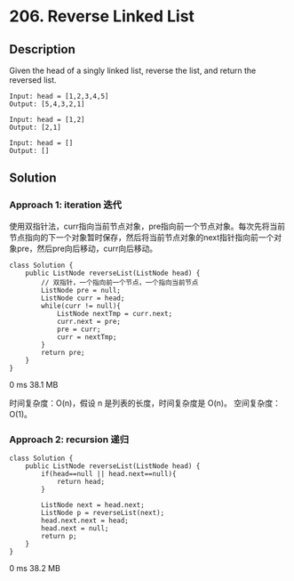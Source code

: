 # 206. Reverse Linked List

## Description

Given the head of a singly linked list, reverse the list, and return the reversed list.

```
Input: head = [1,2,3,4,5]
Output: [5,4,3,2,1]

Input: head = [1,2]
Output: [2,1]

Input: head = []
Output: []
```
## Solution

### Approach 1: iteration 迭代

使用双指针法，curr指向当前节点对象，pre指向前一个节点对象。每次先将当前节点指向的下一个对象暂时保存，然后将当前节点对象的next指针指向前一个对象pre，然后pre向后移动，curr向后移动。

```
class Solution {
    public ListNode reverseList(ListNode head) {
        // 双指针，一个指向前一个节点，一个指向当前节点
        ListNode pre = null;
        ListNode curr = head;
        while(curr != null){
            ListNode nextTmp = curr.next;
            curr.next = pre;
            pre = curr;
            curr = nextTmp;
        }
        return pre;
    }
}
```
0 ms	38.1 MB

时间复杂度：O(n)，假设 n 是列表的长度，时间复杂度是 O(n)。
空间复杂度：O(1)。

### Approach 2: recursion 递归



```
class Solution {
    public ListNode reverseList(ListNode head) {
        if(head==null || head.next==null){
            return head;
        }

        ListNode next = head.next;
        ListNode p = reverseList(next);
        head.next.next = head;
        head.next = null;
        return p;
    }
}
```
0 ms	38.2 MB



